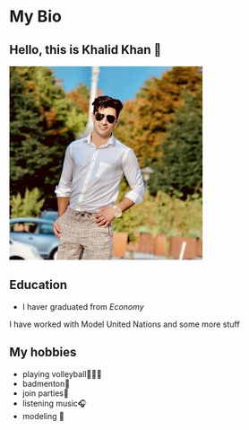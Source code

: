 # My Bio

## Hello, this is Khalid Khan 🙂

![photo](/student-bios/img/khalid.jpg)

## Education

- I haver graduated from _Economy_

I have worked with Model United Nations and some more stuff

## My hobbies

- playing volleyball🤾🏻‍♂️
- badmenton🏸
- join parties🎸
- listening music🎧
- modeling 👔